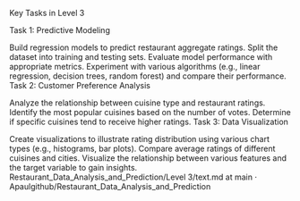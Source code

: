 Key Tasks in Level 3

Task 1: Predictive Modeling

Build regression models to predict restaurant aggregate ratings.
Split the dataset into training and testing sets.
Evaluate model performance with appropriate metrics.
Experiment with various algorithms (e.g., linear regression, decision trees, random forest) and compare their performance.
Task 2: Customer Preference Analysis

Analyze the relationship between cuisine type and restaurant ratings.
Identify the most popular cuisines based on the number of votes.
Determine if specific cuisines tend to receive higher ratings.
Task 3: Data Visualization

Create visualizations to illustrate rating distribution using various chart types (e.g., histograms, bar plots).
Compare average ratings of different cuisines and cities.
Visualize the relationship between various features and the target variable to gain insights.
Restaurant_Data_Analysis_and_Prediction/Level 3/text.md at main · Apaulgithub/Restaurant_Data_Analysis_and_Prediction 

